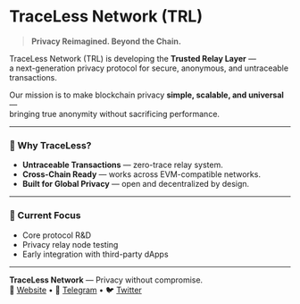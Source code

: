 # TraceLess Network (TRL)

> **Privacy Reimagined. Beyond the Chain.**

TraceLess Network (TRL) is developing the **Trusted Relay Layer** —  
a next-generation privacy protocol for secure, anonymous, and untraceable transactions.

Our mission is to make blockchain privacy **simple, scalable, and universal** —  
bringing true anonymity without sacrificing performance.

---

### 🔹 Why TraceLess?
- **Untraceable Transactions** — zero-trace relay system.
- **Cross-Chain Ready** — works across EVM-compatible networks.
- **Built for Global Privacy** — open and decentralized by design.

---

### 🚀 Current Focus
- Core protocol R&D  
- Privacy relay node testing  
- Early integration with third-party dApps  

---

**TraceLess Network** — Privacy without compromise.  
🔗 [Website](https://tracelessnetwork.com) • 💬 [Telegram](https://t.me/TraceLessNetwork) • 🐦 [Twitter](https://twitter.com/TraceLessNetwork)
